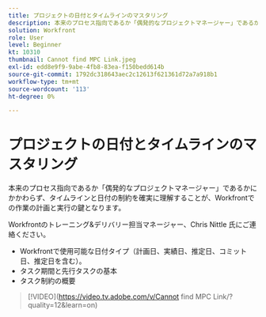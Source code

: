 ```yaml
---
title: プロジェクトの日付とタイムラインのマスタリング
description: 本来のプロセス指向であるか「偶発的なプロジェクトマネージャー」であるかにかかわらず、タイムラインと日付の制約を確実に理解することが、Workfrontでの作業の計画と実行の鍵となります。
solution: Workfront
role: User
level: Beginner
kt: 10310
thumbnail: Cannot find MPC Link.jpeg
exl-id: edd8e9f9-9abe-4fb8-83ea-f150bedd614b
source-git-commit: 1792dc318643aec2c12613f621361d72a7a918b1
workflow-type: tm+mt
source-wordcount: '113'
ht-degree: 0%

---
```


# プロジェクトの日付とタイムラインのマスタリング

本来のプロセス指向であるか「偶発的なプロジェクトマネージャー」であるかにかかわらず、タイムラインと日付の制約を確実に理解することが、Workfrontでの作業の計画と実行の鍵となります。

Workfrontのトレーニング&amp;デリバリー担当マネージャー、Chris Nittle 氏にご連絡ください。

* Workfrontで使用可能な日付タイプ（計画日、実績日、推定日、コミット日、推定日を含む）。
* タスク期間と先行タスクの基本
* タスク制約の概要

>[!VIDEO](https://video.tv.adobe.com/v/Cannot find MPC Link/?quality=12&amp;learn=on)
